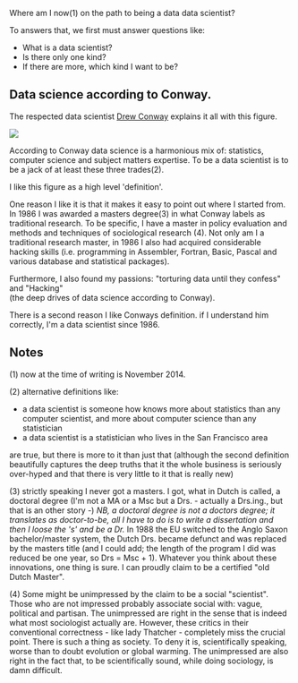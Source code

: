 
Where am I now(1) on the path to being a data data scientist?

To answers that, we first must answer questions like:  

- What is a data scientist? 
- Is there only one kind? 
- If there are more, which kind I want to be?

## Data science according to Conway. 

The respected data scientist [Drew Conway](http://drewconway.com/) explains it all with this figure.

![](http://i.imgur.com/tGTySSb.jpg)

According to Conway data science is a harmonious mix of: statistics, computer science and subject matters expertise. To be a data scientist is to be a jack of at least these three trades(2). 

I like this figure as a high level 'definition'.  

One reason I like it is that it makes it easy to point out where I started from. In 1986 I was awarded a masters degree(3) in what Conway labels as traditional research. To be specific, I have a master in policy evaluation and methods and techniques of sociological research (4). Not only am I a traditional research master, in 1986 I also had acquired considerable hacking skills (i.e. programming in Assembler, Fortran, Basic, Pascal and various database and statistical packages).  

Furthermore, I also found my passions: "torturing data until they confess" and "Hacking"  
(the deep drives of data science according to Conway).   
 
There is a second reason I like Conways definition. if I understand him correctly, I'm a data scientist since 1986.






## Notes
(1) now at the time of writing is November 2014.  

(2) alternative definitions like: 
- a data scientist is someone how knows more about statistics than any computer scientist, and more about computer science than any statistician
- a data scientist is a statistician who lives in the San Francisco area

are true, but there is more to it than just that (although the second definition beautifully captures the deep truths that it the whole business is seriously over-hyped and that there is very little to it that is really new)  

(3) strictly speaking I never got a masters. I got, what in Dutch is called, a doctoral degree (I'm not a MA or a Msc but a Drs. - actually a Drs.ing., but that is an other story -) *NB, a doctoral degree is not a doctors degree; it translates as doctor-to-be, all I have to do is to write a dissertation and then I loose the 's' and be a Dr.* In 1988 the EU switched to the Anglo Saxon bachelor/master system, the Dutch Drs. became defunct and was replaced by the masters title (and I could add; the length of the program I did was reduced be one year, so Drs = Msc + 1). Whatever you think about these innovations, one thing is sure. I can proudly claim to be a certified "old Dutch Master".  

(4) Some might be unimpressed by the claim to be a social "scientist". Those who are not impressed probably associate social with: vague, political and partisan. The unimpressed are right in the sense that is indeed what most sociologist actually are. However, these critics in their conventional correctness - like lady Thatcher - completely miss the crucial point. There is such a thing as society. To deny it is, scientifically speaking, worse than to doubt evolution or global warming. The unimpressed are also right in the fact that, to be scientifically sound, while doing sociology, is damn difficult. 